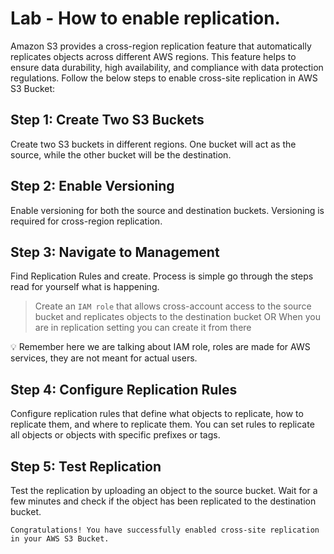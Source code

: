 # Lab - How to enable replication.

Amazon S3 provides a cross-region replication feature that automatically replicates objects across different AWS regions. This feature helps to ensure data durability, high availability, and compliance with data protection regulations. Follow the below steps to enable cross-site replication in AWS S3 Bucket:

## Step 1: Create Two S3 Buckets

Create two S3 buckets in different regions. One bucket will act as the source, while the other bucket will be the destination.

## Step 2: Enable Versioning

Enable versioning for both the source and destination buckets. Versioning is required for cross-region replication.

## Step 3: Navigate to Management

Find Replication Rules and create. Process is simple go through the steps read for yourself what is happening.

> Create an `IAM role` that allows cross-account access to the source bucket and replicates objects to the destination bucket OR
When you are in replication setting you can create it from there
> 

<aside>
💡 Remember here we are talking about IAM role, roles are made for AWS services, they are not meant for actual users.

</aside>

## Step 4: Configure Replication Rules

Configure replication rules that define what objects to replicate, how to replicate them, and where to replicate them. You can set rules to replicate all objects or objects with specific prefixes or tags.

## Step 5: Test Replication

Test the replication by uploading an object to the source bucket. Wait for a few minutes and check if the object has been replicated to the destination bucket.

`Congratulations! You have successfully enabled cross-site replication in your AWS S3 Bucket.`